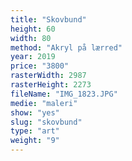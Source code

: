 ```yaml
---
title: "Skovbund"
height: 60
width: 80
method: "Akryl på lærred"
year: 2019
price: "3800"
rasterWidth: 2987
rasterHeight: 2273
fileName: "IMG_1823.JPG"
medie: "maleri"
show: "yes"
slug: "skovbund"
type: "art"
weight: "9"
---
```

